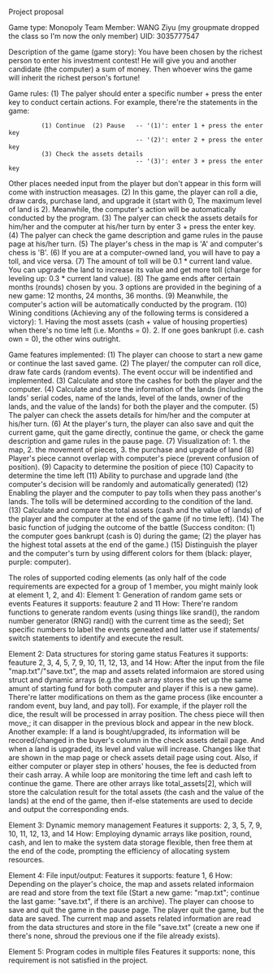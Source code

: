 Project proposal

Game type: Monopoly 
Team Member: WANG Ziyu (my groupmate dropped the class so I'm now the only member)
UID: 3035777547

Description of the game (game story): 
You have been chosen by the richest person to enter his investment contest! He will give you and another candidate (the computer) a sum of money. Then whoever wins the game will inherit the richest person's fortune!
  
Game rules: 
(1) The palyer should enter a specific number + press the enter key to conduct certain actions. For example, there're the statements in the game:  
  
             (1) Continue  (2) Pause   -- '(1)': enter 1 + press the enter key           
                                       -- '(2)': enter 2 + press the enter key           
             (3) Check the assets details                                                
                                       -- '(3)': enter 3 + press the enter key           
 
Other places needed input from the player but don't appear in this form will come with instruction measages. 
(2) In this game, the player can roll a die, draw cards, purchase land, and upgrade it (start with 0, The maximum level of land is 2). Meanwhile, the computer's action will be automatically conducted by the program.
(3) The palyer can check the assets details for him/her and the computer at his/her turn by enter 3 + press the enter key.
(4) The palyer can check the game description and game rules in the pause page at his/her turn.
(5) The player's chess in the map is 'A' and computer's chess is 'B'.
(6) If you are at a computer-owned land, you will have to pay a toll, and vice versa.
(7) The amount of toll will be 0.1 * current land value. You can upgrade the land to increase its value and get more toll (charge for leveling up: 0.3 * current land value). 
(8) The game ends after certain months (rounds) chosen by you. 3 options are provided in the begining of a new game: 12 months, 24 months, 36 months.
(9) Meanwhile, the computer's action will be automatically conducted by the program.
(10) Wining conditions (Achieving any of the following terms is considered a victory): 
    1. Having the most assets (cash + value of housing properties) when there's no time left (i.e. Months = 0). 
    2. If one goes bankrupt (i.e. cash own = 0), the other wins outright.  

Game features implemented:
(1) The player can choose to start a new game or continue the last saved game.
(2) The player/ the computer can roll dice, draw fate cards (random events). The event occur will be indentified and implemented.
(3) Calculate and store the cashes for both the player and the computer.
(4) Calculate and store the information of the lands (including the lands' serial codes, name of the lands, level of the lands, owner of the lands, and the value of the lands)  for both the player and the computer.
(5) The palyer can check the assets details for him/her and the computer at his/her turn.
(6) At the player's turn, the player can also save and quit the current game, quit the game directly, continue the game, or check the game description and game rules in the pause page.
(7) Visualization of: 1. the map, 2. the movement of pieces, 3. the purchase and upgrade of land
(8) Player's piece cannot overlap with computer's piece (prevent confusion of position).
(9) Capacity to determine the position of piece
(10) Capacity to determine the time left
(11) Ability to purchase and upgrade land (the computer's decision will be randomly and automatically generated)
(12) Enabling the player and the computer to pay tolls when they pass another's lands. The tolls will be determined according to the condition of the land.
(13) Calculate and compare the total assets (cash and the value of lands) of the player and the computer at the end of the game (if no time left).
(14) The basic function of judging the outcome of the battle (Success conditon: (1) the computer goes bankrupt (cash is 0) during the game; (2) the player has the highest total assets at the end of the game.)
(15) Distinguish the player and the computer's turn by using different colors for them (black: player, purple: computer).

The roles of supported coding elements (as only half of the code requirements are expected for a group of 1 member, you might mainly look at element 1, 2, and 4):
Element 1: Generation of random game sets or events
Features it supports: feauture 2 and 11
How: There're random functions to generate random events (using things like srand(), the random number generator (RNG) rand() with the current time as the seed); Set specific numbers to label the events geneated and latter use if statements/ switch statements to identify and execute the result.

Element 2: Data structures for storing game status
Features it supports: feauture 2, 3, 4, 5, 7, 9, 10, 11, 12, 13, and 14
How: After the input from the file "map.txt"/"save.txt", the map and assets related informaion are stored using struct and dynamic arrays (e.g.the cash array stores the set up the same amunt of starting fund for both computer and player if this is a new game). There're latter modifications on them as the game process (like encounter a random event, buy land, and pay toll). For example, if the player roll the dice, the result will be processed in array position. The chess piece will then move,; it can disapper in the previous block and appear in the new block. Another example: If a land is bought/upgraded, its information will be recored/changed in the buyer's column in the check assets detail page. And when a land is upgraded, its level and value will increase. Changes like that are shown in the map page or check assets detail page using cout. Also, if either computer or player step in others' houses, the fee is deducted from their cash array. A while loop are monitoring the time left and cash left to continue the game. There are other arrays like total_assets[2], which will store the calculation result for the total assets (the cash and the value of the lands) at the end of the game, then if-else statements are used to decide and output the corresponding ends. 

Element 3: Dynamic memory management 
Features it supports: 2, 3, 5, 7, 9, 10, 11, 12, 13, and 14
How: Employing dynamic arrays like position, round, cash, and len to make the system data storage flexible, then free them at the end of the code, prompting the efficiency of allocating system resources.

Element 4: File input/output:
Features it supports: feature 1, 6
How: Depending on the player's choice, the map and assets related informaion are read and store from the text file (Start a new game: "map.txt"; continue the last game: "save.txt", if there is an archive). The player can choose to save and quit the game in the pause page. The player quit the game, but the data are saved. The current map and assets related information are read from the data structures and store in the file "save.txt" (create a new one if there's none, shroud the previous one if the file already exists). 

Element 5: Program codes in multiple files
Features it supports: none, this requirement is not satisfied in the project.
